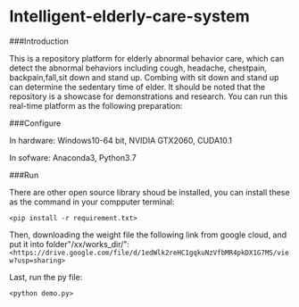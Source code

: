 # Intelligent-elderly-care-system
###Introduction

This is a repository platform for elderly abnormal behavior care, which can detect the abnormal behaviors including cough, headache, chestpain, backpain,fall,sit down and stand up. Combing with sit down and stand up can determine the sedentary time of elder. It should be noted that the repository is a showcase for demonstrations and research. You can run this real-time platform as the following preparation:

###Configure

In hardware: Windows10-64 bit, NVIDIA GTX2060, CUDA10.1

In sofware: Anaconda3, Python3.7

###Run

There are other open source library shoud be installed, you can install these as the command in your compputer terminal:

`<pip install -r requirement.txt>`

Then, downloading the weight file the following link from google cloud, and put it into folder"/xx/works_dir/":
`<https://drive.google.com/file/d/1edWlk2reHC1gqkuNzVfbMR4pkDX1G7MS/view?usp=sharing>`

Last, run the py file:

`<python demo.py>`






